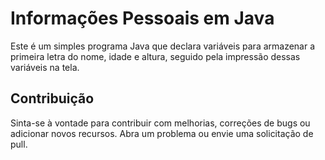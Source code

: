 # Informações Pessoais em Java

Este é um simples programa Java que declara variáveis para armazenar a primeira letra do nome, idade e altura, seguido pela impressão dessas variáveis na tela.



## Contribuição

Sinta-se à vontade para contribuir com melhorias, correções de bugs ou adicionar novos recursos. Abra um problema ou envie uma solicitação de pull.

